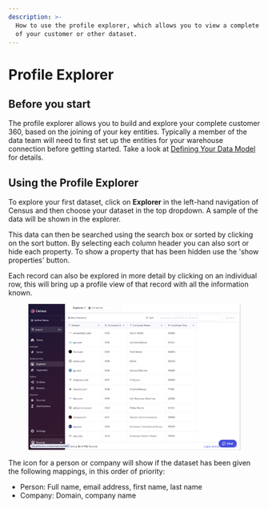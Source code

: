 ```yaml
---
description: >-
  How to use the profile explorer, which allows you to view a complete 360 view
  of your customer or other dataset.
---
```


# Profile Explorer

## Before you start

The profile explorer allows you to build and explore your complete customer 360, based on the joining of your key entities.  Typically a member of the data team will need to first set up the entities for your warehouse connection before getting started. Take a look at [Defining Your Data Model](./) for details.

## Using the Profile Explorer

To explore your first dataset, click on **Explorer** in the left-hand navigation of Census and then choose your dataset in the top dropdown.  A sample of the data will be shown in the explorer.&#x20;

This data can then be searched using the search box or sorted by clicking on the sort button.  By selecting each column header you can also sort or hide each property.  To show a property that has been hidden use the 'show properties' button.&#x20;

Each record can also be explored in more detail by clicking on an individual row,  this will bring up a profile view of that record with all the information known.&#x20;

<figure><img src="../../.gitbook/assets/image (8) (1) (1) (1).png" alt=""><figcaption></figcaption></figure>

The icon for a person or company will show if the dataset has been given the following mappings, in this order of priority:

* Person: Full name, email address, first name, last name
* Company: Domain, company name
